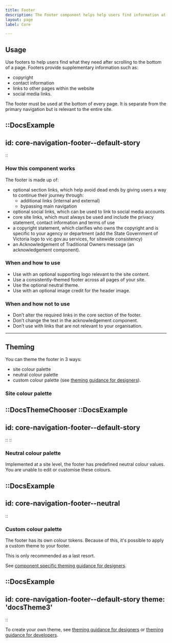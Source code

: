 ```yaml
---
title: Footer
description: The Footer component helps help users find information at the bottom of a page.
layout: page
label: Core

---
```


## Usage

Use footers to help users find what they need after scrolling to the bottom of a page. Footers provide supplementary information such as:

- copyright
- contact information
- links to other pages within the website
- social media links.

The footer must be used at the bottom of every page. It is separate from the primary navigation but is relevant to the entire site.

::DocsExample
---
id: core-navigation-footer--default-story
---
::

### How this component works

The footer is made up of:
- optional section links, which help avoid dead ends by giving users a way to continue their journey through:
  - additional links (internal and external)
  - bypassing main navigation
- optional social links, which can be used to link to social media accounts
- core site links, which must always be used and include the privacy statement, contact information and terms of use
- a copyright statement, which clarifies who owns the copyright and is specific to your agency or department (add the State Government of Victoria logo to vic.gov.au services, for sitewide consistency)
- an Acknowledgement of Traditional Owners message (an acknowledgement component).

### When and how to use
- Use with an optional supporting logo relevant to the site content.
- Use a consistently-themed footer across all pages of your site.
- Use the optional neutral theme.
- Use with an optional image credit for the header image.

### When and how not to use
- Don’t alter the required links in the core section of the footer.
- Don’t change the text in the acknowledgement component.
- Don’t use with links that are not relevant to your organisation.

---

## Theming

You can theme the footer in 3 ways:
- site colour palette
- neutral colour palette
- custom colour palette (see [theming guidance for designers]()).

### Site colour palette

::DocsThemeChooser
  ::DocsExample
  ---
  id: core-navigation-footer--default-story
  ---
  ::
::

### Neutral colour palette

Implemented at a site level, the footer has predefined neutral colour values. You are unable to edit or customise these colours.

::DocsExample
---
id: core-navigation-footer--neutral
---
::

### Custom colour palette

The footer has its own colour tokens. Because of this, it's possible to apply a custom theme to your footer.

This is only recommended as a last resort.

See [component specific theming guidance for designers]().

::DocsExample
---
id: core-navigation-footer--default-story
theme: 'docsTheme3'
---
::

To create your own theme, see [theming guidance for designers]() or [theming guidance for developers]().
